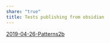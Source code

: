 ```yaml
---
share: "true"
title: Tests publishing from obsidian
---
```

[2019-04-26-Patterns2b](2019-04-26-Patterns2b.md)